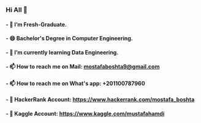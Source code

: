 ### Hi All 👋
#### - 🔭 I’m Fresh-Graduate.
#### - 😄 Bachelor's Degree in Computer Engineering.
#### - 🌱 I’m currently learning Data Engineering.
#### - 📫 How to reach me on Mail: mostafaboshta9@gmail.com
#### - 📫 How to reach me on What's app: +201100787960
#### - 🚀 HackerRank Account: https://www.hackerrank.com/mostafa_boshta
#### - 🚀 Kaggle Account: https://www.kaggle.com/mustafahamdi

<!--
**MostafaBoshta/MostafaBoshta** is a ✨ _special_ ✨ repository because its `README.md` (this file) appears on your GitHub profile.

Here are some ideas to get you started:



- 👯 I’m looking to collaborate on ...
- 🤔 I’m looking for help with ...
- 💬 Ask me about ...
- 📫 How to reach me: ...
- 😄 Pronouns: ...
- ⚡ Fun fact: ...
-->
